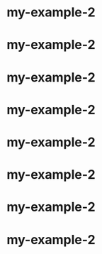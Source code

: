 # my-example-2
# my-example-2
# my-example-2
# my-example-2
# my-example-2
# my-example-2
# my-example-2
# my-example-2
